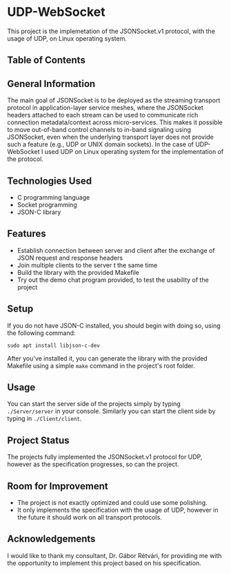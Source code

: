 # UDP-WebSocket
This project is the implemetation of the JSONSocket.v1 protocol, with the usage of UDP, on Linux operating system.

## Table of Contents

## General Information
The main goal of JSONSocket is to be deployed as the streaming transport protocol in application-layer service meshes, where the JSONSocket headers attached to each stream can be used to communicate rich connection metadata/context across micro-services. This makes it possible to move out-of-band control channels to in-band signaling using JSONSocket, even when the underlying transport layer does not provide such a feature (e.g., UDP or UNIX domain sockets). In the case of UDP-WebSocket I used UDP on Linux operating system for the implementation of the protocol.

## Technologies Used
 - C programming language
 - Socket programming
 - JSON-C library

## Features
 - Establish connection between server and client after the exchange of JSON request and response headers
 - Join multiple clients to the server t the same time
 - Build the library with the provided Makefile
 - Try out the demo chat program provided, to test the usability of the project

## Setup
If you do not have JSON-C installed, you should begin with doing so, using the following command:
```
sudo apt install libjson-c-dev
```
After you've installed it, you can generate the library with the provided Makefile using a simple ```make``` command in the project's root folder.

## Usage
You can start the server side of the projects simply by typing ```./Server/server``` in your console. Similarly you can start the client side by typing in ```./Client/client```.

## Project Status
The projects fully implemented the JSONSocket.v1 protocol for UDP, however as the specification progresses, so can the project.

## Room for Improvement
 - The project is not exactly optimized and could use some polishing.
 - It only implements the specification with the usage of UDP, however in the future it should work on all transport protocols.

## Acknowledgements
I would like to thank my consultant, Dr. Gábor Rétvári, for providing me with the opportunity to implement this project based on his specification.
